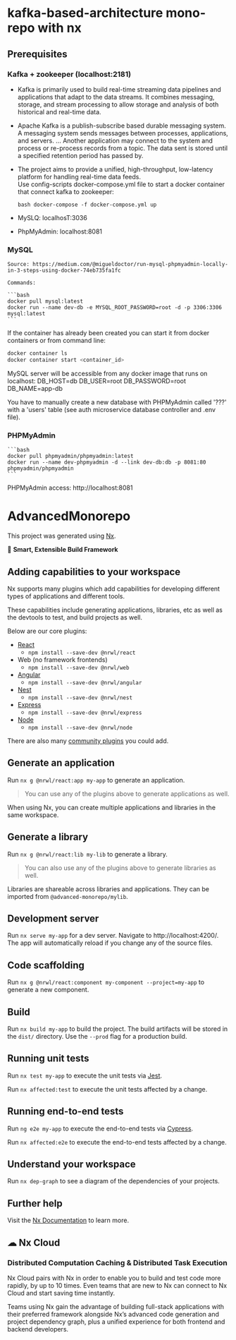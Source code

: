 # kafka-based-architecture mono-repo with nx

## Prerequisites

### Kafka + zookeeper (localhost:2181)

- Kafka is primarily used to build real-time streaming data pipelines and applications that adapt to the data streams. It combines messaging, storage, and stream processing to allow storage and analysis of both historical and real-time data.
- Apache Kafka is a publish-subscribe based durable messaging system. A messaging system sends messages between processes, applications, and servers. ... Another application may connect to the system and process or re-process records from a topic. The data sent is stored until a specified retention period has passed by. 
- The project aims to provide a unified, high-throughput, low-latency platform for handling real-time data feeds.    
Use config-scripts docker-compose.yml file to start a docker container that connect kafka to zookeeper:
     
     `bash docker-compose -f docker-compose.yml up`
                                      
- MySLQ: localhosT:3036
- PhpMyAdmin: localhost:8081 

### MySQL 
    Source: https://medium.com/@migueldoctor/run-mysql-phpmyadmin-locally-in-3-steps-using-docker-74eb735fa1fc
    
    Commands: 
    
    ```bash
    docker pull mysql:latest
    docker run --name dev-db -e MYSQL_ROOT_PASSWORD=root -d -p 3306:3306 mysql:latest
    ```
   
   If the container has already been created you can start it from docker containers or from command line:
   
   ```bash
   docker container ls
   docker container start <container_id>
   ```
   
   MySQL server will be accessible from any docker image that runs on localhost: 
   DB_HOST=db
   DB_USER=root
   DB_PASSWORD=root
   DB_NAME=app-db
   
   You have to manually create a new database with PHPMyAdmin called '???' with a 'users' table 
   (see auth microservice database controller and .env file).
   
### PHPMyAdmin

    ```bash
    docker pull phpmyadmin/phpmyadmin:latest
    docker run --name dev-phpmyadmin -d --link dev-db:db -p 8081:80 phpmyadmin/phpmyadmin
    ```
   
PHPMyAdmin access: http://localhost:8081







# AdvancedMonorepo

This project was generated using [Nx](https://nx.dev).

🔎 **Smart, Extensible Build Framework**

## Adding capabilities to your workspace

Nx supports many plugins which add capabilities for developing different types of applications and different tools.

These capabilities include generating applications, libraries, etc as well as the devtools to test, and build projects as well.

Below are our core plugins:

- [React](https://reactjs.org)
  - `npm install --save-dev @nrwl/react`
- Web (no framework frontends)
  - `npm install --save-dev @nrwl/web`
- [Angular](https://angular.io)
  - `npm install --save-dev @nrwl/angular`
- [Nest](https://nestjs.com)
  - `npm install --save-dev @nrwl/nest`
- [Express](https://expressjs.com)
  - `npm install --save-dev @nrwl/express`
- [Node](https://nodejs.org)
  - `npm install --save-dev @nrwl/node`

There are also many [community plugins](https://nx.dev/community) you could add.

## Generate an application

Run `nx g @nrwl/react:app my-app` to generate an application.

> You can use any of the plugins above to generate applications as well.

When using Nx, you can create multiple applications and libraries in the same workspace.

## Generate a library

Run `nx g @nrwl/react:lib my-lib` to generate a library.

> You can also use any of the plugins above to generate libraries as well.

Libraries are shareable across libraries and applications. They can be imported from `@advanced-monorepo/mylib`.

## Development server

Run `nx serve my-app` for a dev server. Navigate to http://localhost:4200/. The app will automatically reload if you change any of the source files.

## Code scaffolding

Run `nx g @nrwl/react:component my-component --project=my-app` to generate a new component.

## Build

Run `nx build my-app` to build the project. The build artifacts will be stored in the `dist/` directory. Use the `--prod` flag for a production build.

## Running unit tests

Run `nx test my-app` to execute the unit tests via [Jest](https://jestjs.io).

Run `nx affected:test` to execute the unit tests affected by a change.

## Running end-to-end tests

Run `ng e2e my-app` to execute the end-to-end tests via [Cypress](https://www.cypress.io).

Run `nx affected:e2e` to execute the end-to-end tests affected by a change.

## Understand your workspace

Run `nx dep-graph` to see a diagram of the dependencies of your projects.

## Further help

Visit the [Nx Documentation](https://nx.dev) to learn more.



## ☁ Nx Cloud

### Distributed Computation Caching & Distributed Task Execution

Nx Cloud pairs with Nx in order to enable you to build and test code more rapidly, by up to 10 times. Even teams that are new to Nx can connect to Nx Cloud and start saving time instantly.

Teams using Nx gain the advantage of building full-stack applications with their preferred framework alongside Nx’s advanced code generation and project dependency graph, plus a unified experience for both frontend and backend developers.


